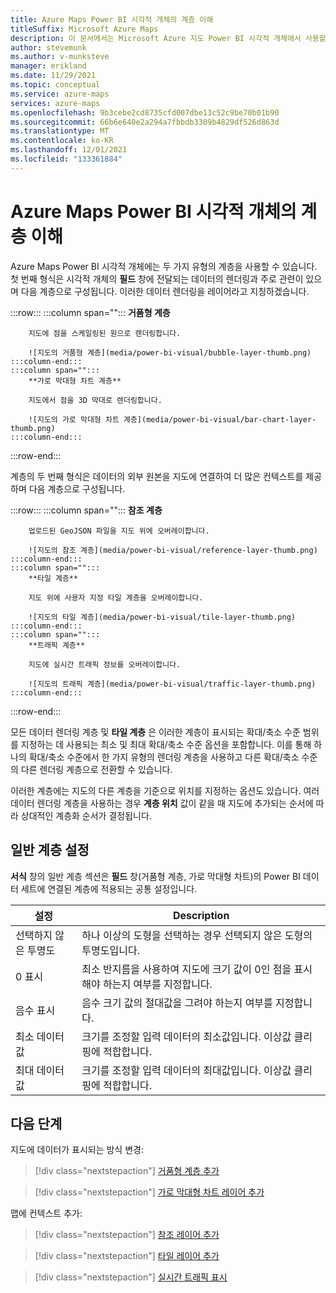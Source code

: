 ```yaml
---
title: Azure Maps Power BI 시각적 개체의 계층 이해
titleSuffix: Microsoft Azure Maps
description: 이 문서에서는 Microsoft Azure 지도 Power BI 시각적 개체에서 사용할 수 있는 다양 한 계층에 대해 설명 합니다.
author: stevemunk
ms.author: v-munksteve
manager: erikland
ms.date: 11/29/2021
ms.topic: conceptual
ms.service: azure-maps
services: azure-maps
ms.openlocfilehash: 9b3cebe2cd8735cfd007dbe13c52c9be70b01b90
ms.sourcegitcommit: 66b6e640e2a294a7fbbdb3309b4829df526d863d
ms.translationtype: MT
ms.contentlocale: ko-KR
ms.lasthandoff: 12/01/2021
ms.locfileid: "133361884"
---
```

# <a name="understanding-layers-in-the-azure-maps-power-bi-visual"></a>Azure Maps Power BI 시각적 개체의 계층 이해

Azure Maps Power BI 시각적 개체에는 두 가지 유형의 계층을 사용할 수 있습니다. 첫 번째 형식은 시각적 개체의 **필드** 창에 전달되는 데이터의 렌더링과 주로 관련이 있으며 다음 계층으로 구성됩니다. 이러한 데이터 렌더링을 레이어라고 지칭하겠습니다.

:::row:::
    :::column span="":::
        **거품형 계층**

        지도에 점을 스케일링된 원으로 렌더링합니다.

        ![지도의 거품형 계층](media/power-bi-visual/bubble-layer-thumb.png)
    :::column-end:::
    :::column span="":::
        **가로 막대형 차트 계층**

        지도에서 점을 3D 막대로 렌더링합니다.
        
        ![지도의 가로 막대형 차트 계층](media/power-bi-visual/bar-chart-layer-thumb.png)
    :::column-end:::
:::row-end:::

계층의 두 번째 형식은 데이터의 외부 원본을 지도에 연결하여 더 많은 컨텍스트를 제공하며 다음 계층으로 구성됩니다.

:::row:::
    :::column span="":::
        **참조 계층**

        업로드된 GeoJSON 파일을 지도 위에 오버레이합니다.

        ![지도의 참조 계층](media/power-bi-visual/reference-layer-thumb.png)
    :::column-end:::
    :::column span="":::
        **타일 계층**

        지도 위에 사용자 지정 타일 계층을 오버레이합니다.
        
        ![지도의 타일 계층](media/power-bi-visual/tile-layer-thumb.png)
    :::column-end:::
    :::column span="":::
        **트래픽 계층**

        지도에 실시간 트래픽 정보를 오버레이합니다.
        
        ![지도의 트래픽 계층](media/power-bi-visual/traffic-layer-thumb.png)
    :::column-end:::
:::row-end:::

모든 데이터 렌더링 계층 및 **타일 계층** 은 이러한 계층이 표시되는 확대/축소 수준 범위를 지정하는 데 사용되는 최소 및 최대 확대/축소 수준 옵션을 포함합니다. 이를 통해 하나의 확대/축소 수준에서 한 가지 유형의 렌더링 계층을 사용하고 다른 확대/축소 수준의 다른 렌더링 계층으로 전환할 수 있습니다.

이러한 계층에는 지도의 다른 계층을 기준으로 위치를 지정하는 옵션도 있습니다. 여러 데이터 렌더링 계층을 사용하는 경우 **계층 위치** 값이 같을 때 지도에 추가되는 순서에 따라 상대적인 계층화 순서가 결정됩니다.

## <a name="general-layer-settings"></a>일반 계층 설정

**서식** 창의 일반 계층 섹션은 **필드** 창(거품형 계층, 가로 막대형 차트)의 Power BI 데이터 세트에 연결된 계층에 적용되는 공통 설정입니다.

| 설정     | Description   |
|-------------|---------------|
| 선택하지 않은 투명도 | 하나 이상의 도형을 선택하는 경우 선택되지 않은 도형의 투명도입니다.  |
| 0 표시              | 최소 반지름을 사용하여 지도에 크기 값이 0인 점을 표시해야 하는지 여부를 지정합니다. |
| 음수 표시          | 음수 크기 값의 절대값을 그려야 하는지 여부를 지정합니다.   |
| 최소 데이터 값          | 크기를 조정할 입력 데이터의 최소값입니다. 이상값 클리핑에 적합합니다.  |
| 최대 데이터 값          | 크기를 조정할 입력 데이터의 최대값입니다. 이상값 클리핑에 적합합니다.  |

## <a name="next-steps"></a>다음 단계

지도에 데이터가 표시되는 방식 변경:

> [!div class="nextstepaction"]
> [거품형 계층 추가](power-bi-visual-add-bubble-layer.md)

> [!div class="nextstepaction"]
> [가로 막대형 차트 레이어 추가](power-bi-visual-add-bar-chart-layer.md)

맵에 컨텍스트 추가:

> [!div class="nextstepaction"]
> [참조 레이어 추가](power-bi-visual-add-reference-layer.md)

> [!div class="nextstepaction"]
> [타일 레이어 추가](power-bi-visual-add-tile-layer.md)

> [!div class="nextstepaction"]
> [실시간 트래픽 표시](power-bi-visual-show-real-time-traffic.md)
